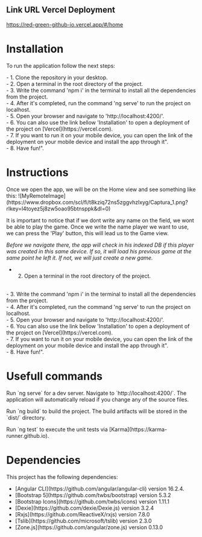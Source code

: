 ## Link URL Vercel Deployment
https://red-green-github-io.vercel.app/#/home

# Installation
<p>
  To run the application follow the next steps:
</p>

<span>
  - 1. Clone the repository in your desktop.
</span>
<br>
<span>
  - 2. Open a terminal in the root directory of the project.
</span>
<br>
<span>
  - 3. Write the command 'npm i' in the terminal to install all the dependencies from the project.
</span>
<br>
<span>
  - 4. After it's completed, run the command 'ng serve' to run the project on localhost.
</span>
<br>
<span>
  - 5. Open your browser and navigate to 'http://localhost:4200/'.
</span>
<br>
<span>
  - 6. You can also use the link bellow 'Installation' to open a deployment of the project on [Vercel](https://vercel.com).
</span>
<br>
<span>
  - 7. If you want to run it on your mobile device, you can open the link of the deployment on your mobile device and install the app through it".
</span>
<br>
<span>
  - 8. Have fun!".
</span>
<br>

# Instructions
<p>
  Once we open the app, we will be on the Home view and see something like this:
  ![MyRemoteImage](https://www.dropbox.com/scl/fi/t8kziq72ns5zggvhzlxyg/Captura_1.png?rlkey=l4toyez5j8zw5oao95btnsppk&dl=0)
</p>

<span>
  It is important to notice that if we dont write any name on the field, we wont be able to play the game.
  Once we write the name player we want to use, we can press the 'Play' button, this will lead us to the Game view.


  
  *Before we navigate there, the app will check in his indexed DB if this player was created in this same device. 
  If so, it will load his previous game at the same point he left it. If not, we will just create a new game.* 
</span>
<br>
<span>
  - 2. Open a terminal in the root directory of the project.
</span>
<br>
<span>
  - 3. Write the command 'npm i' in the terminal to install all the dependencies from the project.
</span>
<br>
<span>
  - 4. After it's completed, run the command 'ng serve' to run the project on localhost.
</span>
<br>
<span>
  - 5. Open your browser and navigate to 'http://localhost:4200/'.
</span>
<br>
<span>
  - 6. You can also use the link bellow 'Installation' to open a deployment of the project on [Vercel](https://vercel.com).
</span>
<br>
<span>
  - 7. If you want to run it on your mobile device, you can open the link of the deployment on your mobile device and install the app through it".
</span>
<br>
<span>
  - 8. Have fun!".
</span>
<br>

# Usefull commands
<p>Run `ng serve` for a dev server. Navigate to `http://localhost:4200/`. The application will automatically reload if you change any of the source files.</p>
<p>Run `ng build` to build the project. The build artifacts will be stored in the `dist/` directory.</p>
<p>Run `ng test` to execute the unit tests via [Karma](https://karma-runner.github.io).</p>

# Dependencies
This project has the following dependencies:
<ul>
  <li>[Angular CLI](https://github.com/angular/angular-cli) version 16.2.4.</li>
  <li>[Bootstrap 5](https://github.com/twbs/bootstrap) version 5.3.2</li>
  <li>[Bootstrap Icons](https://github.com/twbs/icons) version 1.11.1</li>
  <li>[Dexie](https://github.com/dexie/Dexie.js) version 3.2.4</li>
  <li>[Rxjs](https://github.com/ReactiveX/rxjs) version 7.8.0</li>
  <li>[Tslib](https://github.com/microsoft/tslib) version 2.3.0</li>
  <li>[Zone.js](https://github.com/angular/zone.js) version 0.13.0</li>
<ul>









